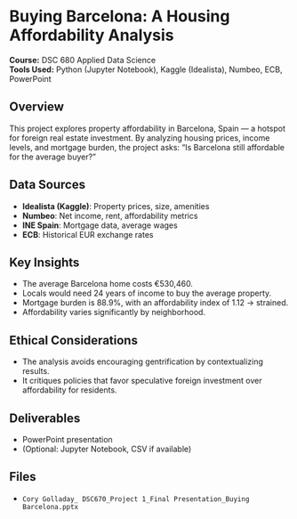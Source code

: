 # Buying Barcelona: A Housing Affordability Analysis

**Course:** DSC 680 Applied Data Science  
**Tools Used:** Python (Jupyter Notebook), Kaggle (Idealista), Numbeo, ECB, PowerPoint  

## Overview
This project explores property affordability in Barcelona, Spain — a hotspot for foreign real estate investment. By analyzing housing prices, income levels, and mortgage burden, the project asks: “Is Barcelona still affordable for the average buyer?”

## Data Sources
- **Idealista (Kaggle)**: Property prices, size, amenities
- **Numbeo**: Net income, rent, affordability metrics
- **INE Spain**: Mortgage data, average wages
- **ECB**: Historical EUR exchange rates

## Key Insights
- The average Barcelona home costs €530,460.
- Locals would need 24 years of income to buy the average property.
- Mortgage burden is 88.9%, with an affordability index of 1.12 → strained.
- Affordability varies significantly by neighborhood.

## Ethical Considerations
- The analysis avoids encouraging gentrification by contextualizing results.
- It critiques policies that favor speculative foreign investment over affordability for residents.

## Deliverables
- PowerPoint presentation
- (Optional: Jupyter Notebook, CSV if available)

## Files
- `Cory Golladay_ DSC670_Project 1_Final Presentation_Buying Barcelona.pptx`
